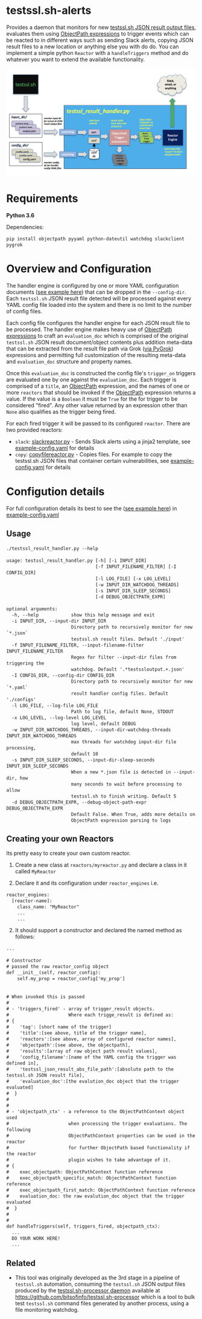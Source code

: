 # testssl.sh-alerts

Provides a daemon that monitors for new [testssl.sh JSON result output files](https://github.com/drwetter/testssl.sh), evaluates them using [ObjectPath expressions](http://objectpath.org/) to trigger events which can be reacted to in different ways such as sending Slack alerts, copying JSON result files to a new location or anything else you with do do. You can implement a simple python `Reactor` with a `handleTriggers` method and do whatever you want to extend the available functionality.

![](docs/diag1.png)

# Requirements

**Python 3.6**

Dependencies:
```
pip install objectpath pyyaml python-dateutil watchdog slackclient pygrok
```

# Overview and Configuration

The handler engine is configured by one or more YAML configuration documents
([see example here](example-config.yaml)) that can be dropped in the `--config-dir`.
Each `testssl.sh` JSON result file detected will be processed against every YAML config
file loaded into the system and there is no limit to the number of config files.

Each config file configures the handler engine for each JSON result file to be processed.
The handler engine makes heavy use of [ObjectPath expressions](http://objectpath.org/)
to craft an `evaluation_doc` which is comprised of the original `testssl.sh` JSON result
document/object contents plus addition meta-data that can be extracted from the result file path
via Grok ([via PyGrok](https://github.com/garyelephant/pygrok)) expressions and permitting full customization of the resulting meta-data and
`evaluation_doc` structure and property names.

Once this `evaluation_doc` is constructed the config file's `trigger_on` triggers are
evaluated one by one against the `evaluation_doc`. Each trigger is comprised of a `title`,
an [ObjectPath](http://objectpath.org/) expression, and the names of one or more `reactors`
that should be invoked if the [ObjectPath](http://objectpath.org/) expression returns a value.
If the value is a `Boolean` it must be `True` for the for trigger to be considered "fired". Any
other value returned by an expression other than `None` also qualifies as the trigger being fired.

For each fired trigger it will be passed to its configured `reactor`. There are two provided
reactors:

* `slack`: [slackreactor.py](slackreactor.py) - Sends Slack alerts using a jinja2 template, see [example-config.yaml](example-config.yaml) for details
* `copy`: [copyfilereactor.py](copyfilereactor.py) - Copies files. For example to copy the testssl.sh JSON files that container certain vulnerabilities, see [example-config.yaml](example-config.yaml) for details


# Configution details

For full configuration details its best to see the ([see example here](example-config.yaml))
in [example-config.yaml](example-config.yaml)


## Usage

```
./testssl_result_handler.py --help       

usage: testssl_result_handler.py [-h] [-i INPUT_DIR]
                                 [-f INPUT_FILENAME_FILTER] [-I CONFIG_DIR]
                                 [-l LOG_FILE] [-x LOG_LEVEL]
                                 [-w INPUT_DIR_WATCHDOG_THREADS]
                                 [-s INPUT_DIR_SLEEP_SECONDS]
                                 [-d DEBUG_OBJECTPATH_EXPR]

optional arguments:
  -h, --help            show this help message and exit
  -i INPUT_DIR, --input-dir INPUT_DIR
                        Directory path to recursively monitor for new `*.json`
                        testssl.sh result files. Default './input'
  -f INPUT_FILENAME_FILTER, --input-filename-filter INPUT_FILENAME_FILTER
                        Regex for filter --input-dir files from triggering the
                        watchdog. Default '.*testssloutput.+.json'
  -I CONFIG_DIR, --config-dir CONFIG_DIR
                        Directory path to recursively monitor for new `*.yaml`
                        result handler config files. Default './configs'
  -l LOG_FILE, --log-file LOG_FILE
                        Path to log file, default None, STDOUT
  -x LOG_LEVEL, --log-level LOG_LEVEL
                        log level, default DEBUG
  -w INPUT_DIR_WATCHDOG_THREADS, --input-dir-watchdog-threads INPUT_DIR_WATCHDOG_THREADS
                        max threads for watchdog input-dir file processing,
                        default 10
  -s INPUT_DIR_SLEEP_SECONDS, --input-dir-sleep-seconds INPUT_DIR_SLEEP_SECONDS
                        When a new *.json file is detected in --input-dir, how
                        many seconds to wait before processing to allow
                        testssl.sh to finish writing. Default 5
  -d DEBUG_OBJECTPATH_EXPR, --debug-object-path-expr DEBUG_OBJECTPATH_EXPR
                        Default False. When True, adds more details on
                        ObjectPath expression parsing to logs
  ```

## Creating your own Reactors

Its pretty easy to create your own custom reactor.

1. Create a new class at `reactors/myreactor.py` and declare a class in it called `MyReactor`

2. Declare it and its configuration under `reactor_engines` i.e.

```
reactor_engines:
  [reactor-name]:
    class_name: "MyReactor"
    ...
    ...
```

2. It should support a constructor and declared the named method as follows:
```
...

# Constructor
# passed the raw reactor_config object
def __init__(self, reactor_config):
    self.my_prop = reactor_config['my_prop']


# When invoked this is passed
#
# - 'triggers_fired' - array of trigger_result objects.
#                      Where each trigge_result is defined as:
# {
#    'tag': [short name of the trigger]
#    'title':[see above, title of the trigger name],
#    'reactors':[see above, array of configured reactor names],
#    'objectpath':[see above, the objectpath],
#    'results':[array of raw object path result values],
#    'config_filename':[name of the YAML config the trigger was defined in],
#    'testssl_json_result_abs_file_path':[absolute path to the testssl.sh JSON result file],
#    'evaluation_doc':[the evalution_doc object that the trigger evaluated]
#  }
#
#
# - 'objectpath_ctx' - a reference to the ObjectPathContext object used
#                      when processing the trigger evaluations. The following
#                      ObjectPathContext properties can be used in the reactor
#                      for further ObjectPath based functionality if the reactor
#                      plugin wishes to take advantage of it.
# {
#    exec_objectpath: ObjectPathContext function reference
#    exec_objectpath_specific_match: ObjectPathContext function reference
#    exec_objectpath_first_match: ObjectPathContext function reference
#    evaluation_doc: the raw evalution_doc object that the trigger evaluated
#  }
#
#
def handleTriggers(self, triggers_fired, objectpath_ctx):
  ...
  DO YOUR WORK HERE!
  ...
```


## Related

* This tool was originally developed as the 3rd stage in a pipeline of `testssl.sh` automation, consuming the `testssl.sh` JSON output files produced by the [testssl.sh-processor daemon](https://github.com/bitsofinfo/testssl.sh-processor) available at https://github.com/bitsofinfo/testssl.sh-processor which is a tool to bulk test `testssl.sh` command files generated by another process, using a file monitoring watchdog.
